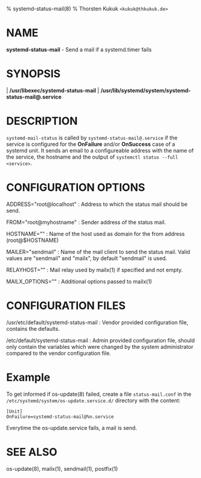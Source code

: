 % systemd-status-mail(8)
% Thorsten Kukuk `<kukuk@thkukuk.de>`

# NAME

**systemd-status-mail** - Send a mail if a systemd.timer fails

# SYNOPSIS

| **/usr/libexec/systemd-status-mail**
| **/usr/lib/systemd/system/systemd-status-mail@.service**

# DESCRIPTION

`systemd-mail-status` is called by `systemd-status-mail@.service`
if the service is configured for the **OnFailure** and/or **OnSuccess**
case of a systemd unit.
It sends an email to a configureable address with the name of the service, the
hostname and the output of `systemctl status --full <service>`.

# CONFIGURATION OPTIONS

ADDRESS="root@localhost"
: Address to which the status mail should be send.

FROM="root@myhostname"
: Sender address of the status mail.

HOSTNAME="<hostname>"
: Name of the host used as domain for the from address (root@$HOSTNAME)

MAILER="sendmail"
: Name of the mail client to send the status mail. Valid values are "sendmail"
and "mailx", by default "sendmail" is used.

RELAYHOST=""
: Mail relay used by mailx(1) if specified and not empty.

MAILX_OPTIONS=""
: Additional options passed to mailx(1)

# CONFIGURATION FILES

/usr/etc/default/systemd-status-mail
:  Vendor provided configuration file, contains the defaults.

/etc/default/systemd-status-mail
:  Admin provided configuration file, should only contain the variables which
were changed by the system administrator compared to the vendor configuration
file.

# Example

To get informed if os-update(8) failed, create a file
`status-mail.conf` in the `/etc/systemd/system/os-update.service.d/` directory
with the content:

```
[Unit]
OnFailure=systemd-status-mail@%n.service
```

Everytime the os-update.service fails, a mail is send.

# SEE ALSO
os-update(8), mailx(1), sendmail(1), postfix(1)
